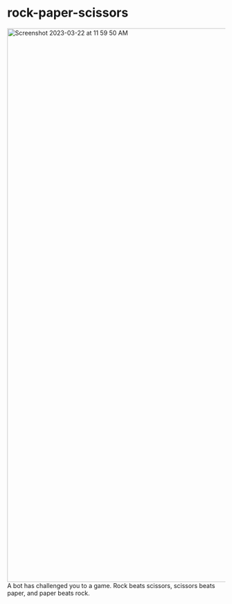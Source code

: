 # rock-paper-scissors
<img width="1276" alt="Screenshot 2023-03-22 at 11 59 50 AM" src="https://user-images.githubusercontent.com/126508117/226965041-1c5483d8-8f7f-4675-b2e8-94b559179f88.png">
A bot has challenged you to a game. Rock beats scissors, scissors beats paper, and paper beats rock.
